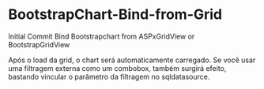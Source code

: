 # BootstrapChart-Bind-from-Grid
Initial Commit
Bind Bootstrapchart from ASPxGridView or BootstrapGridView


Após o load da grid, o chart será automaticamente carregado. Se você usar uma filtragem externa como um combobox, também surgirá efeito, bastando vincular o parâmetro da filtragem no sqldatasource.
